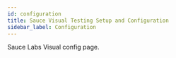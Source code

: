 ```yaml
---
id: configuration
title: Sauce Visual Testing Setup and Configuration
sidebar_label: Configuration
---
```


Sauce Labs Visual config page.
